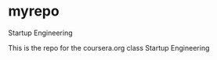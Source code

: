myrepo
======

Startup Engineering

This is the repo for the coursera.org class Startup Engineering

